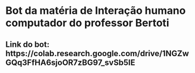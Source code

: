 <h1>Bot da matéria de Interação humano computador do professor Bertoti</h1>

<h2>Link do bot: https://colab.research.google.com/drive/1NGZwGQq3FfHA6sjoOR7zBG97_svSb5IE</h2>
